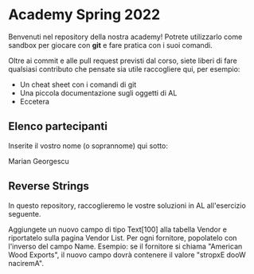 # Academy Spring 2022

Benvenuti nel repository della nostra academy! Potrete utilizzarlo come sandbox per giocare con **git** e fare pratica con i suoi comandi.

Oltre ai commit e alle pull request previsti dal corso, siete liberi di fare qualsiasi contributo che pensate sia utile raccogliere qui, per esempio:

* Un cheat sheet con i comandi di git
* Una piccola documentazione sugli oggetti di AL
* Eccetera

## Elenco partecipanti

Inserite il vostro nome (o soprannome) qui sotto:

Marian Georgescu

## Reverse Strings

In questo repository, raccoglieremo le vostre soluzioni in AL all'esercizio seguente.

Aggiungete un nuovo campo di tipo Text[100] alla tabella Vendor e riportatelo sulla pagina Vendor List. Per ogni fornitore, popolatelo con l'inverso del campo Name. Esempio: se il fornitore si chiama "American Wood Exports", il nuovo campo dovrà contenere il valore "stropxE dooW naciremA".
